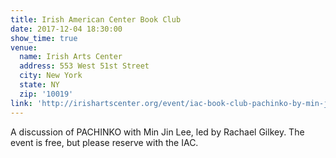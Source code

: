 ```yaml
---
title: Irish American Center Book Club
date: 2017-12-04 18:30:00
show_time: true
venue:
  name: Irish Arts Center
  address: 553 West 51st Street
  city: New York
  state: NY
  zip: '10019'
link: 'http://irishartscenter.org/event/iac-book-club-pachinko-by-min-jin-lee'
---
```



A discussion of PACHINKO with Min Jin Lee, led by Rachael Gilkey. The event is free, but please reserve with the IAC.